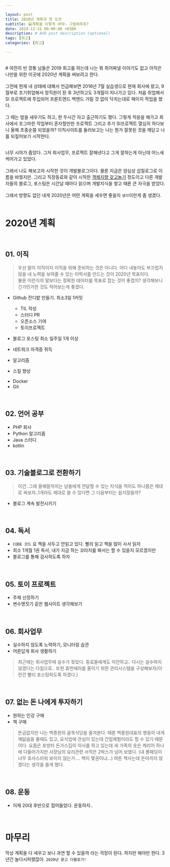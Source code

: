 ```yaml
---

layout: post
title: 2020년 계획과 첫 도전
subtitle: 😁계획을 이렇게 싸악~ 그럴싸하쥬?
date: 2019-12-31 00:00:00 +0300
description: # Add post description (optional)
tags: [회고]
categories: [회고]

---
```

<br>
# 여전히 빈 깡통
남들은 2019 회고를 하는데 나는 뭐 쥐어짜낼 이야기도 없고 아직은 나만을 위한 이곳에 2020년 계획을 써보려고 한다.<br><br>
그전에 현재 내 상태에 대해서 언급해보면 2016년 7월 실습생으로 현재 회사에 왔고, 9월부로 조기취업해서 정직원이 된 후 3년하고도 3개월이 지나가고 있다. 처음 취업해서 SI 프로젝트에 투입되어 프론트엔드 백엔드 가릴 것 없이 닥치는대로 페이지 작업을 했다.<br><br>
그 때는 밤을 새우기도 하고, 한 두시간 자고 출근하기도 했다. 그렇게 적응을 해가고 회사에서 조그마한 작업부터 혼자할만한 프로젝트 그리고 추가 SI프로젝트 열심히 하다보니 올해 초중순쯤 되었을까? 이직사이트를 둘러보고는 나는 뭔가 잘못된 것을 깨닫고 나를 되짚어보기 시작한다.<br><br>

너무 시야가 좁았다. 그저 회사업무, 프로젝트 잘해낸다고 그게 잘하는게 아닌데 어느새 썩어가고 있었다.<br><br>
그래서 나도 해보고자 시작한 것이 개발블로그이다. 물론 지금은 양심상 삽질로그로 이름을 바꿨지만. 그리고 직장동료와 같이 시작한 [객체지향 갖고놀기](https://github.com/PAPION93/Object-Oriented) 정도이고 다른 개발자들의 블로그, 포스팅은 시간날 때마다 읽으며 개발지식을 쌓고 때론 큰 자극을 받았다.<br><br>
그래서 방향도 없던 내게 2020년은 어떤 계획을 세우면 좋을지 `생각`이란게 좀 생겼다.<br><br>

# 2020년 계획<br><br>
## 01. 이직
> 우선 말이 이직이지 이직을 위해 준비하는 것은 아니다. 어디 내놓아도 부끄럽지 않을 내 노력을 보여줄 수 있는 이력서를 만드는 것이 2020년 목표이다.<br>
물론 이런식의 말보다는 정확한 데이터를 목표로 잡는 것이 좋겠지? 생각해보니 긴가민가한 것도 적어보는게 좋겠다.

* Github 잔디밭 만들기. 최소3일 1커밋
  - TIL 작성
  - 스터디 PR
  - 오픈소스 기여
  - 토이프로젝트

* 블로그 포스팅 최소 일주일 1개 이상
* 네트워크 자격증 취득
* 알고리즘
* 스킬 향상
 - Docker
 - Git
<br>

## 02. 언어 공부
- PHP 회사
- Python 알고리즘
- Java 스터디
- kotlin
<br>

## 03. 기술블로그로 전환하기
> 이건..그래 올해말까지는 남들에게 전달할 수 있는 지식을 적어도 하나쯤은 제대로 써보자..1개라도 제대로 쓸 수 있다면 그 다음부터는 쉽지않을까?

- 블로그 계속 발전시키기
<br>

## 04. 독서
- `CODE 코드` 요 책을 사두고 안읽고 있다. 빨리 읽고 책을 많이 사서 읽자
- 최소 1개월 1권 독서, 내가 지금 하는 꼬라지를 봐서는 할 수 있을지 모르겠지만
- 블로그를 통해 검사하도록 하자
<br>

## 05. 토이 프로젝트
- 주제 선정하기
- 변수명짓기 같은 웹사이트 생각해보기
<br>

## 06. 회사업무
- 실수하지 않도록 노력하기, 모니터링 습관
- 어른답게 회사 생활하기
> 최근에는 회사업무에 실수가 잦았다. 동료들에게도 미안하고.. 다시는 실수하지 않겠다는 다짐으로.. 또한 휴먼에러를 줄이기 위한 관리시스템을 구상해보자(이런건 빨리 포스팅하도록 하겠다.)
<br>

## 07. 없는 돈 나에게 투자하기
- 원하는 인강 구매
- 책 구매
> 뜬금없지만 나는 백종원의 골목식당을 즐겨본다. 때론 백종원대표의 행동이 내게 꺠닳음을 줄때도 있고, 요식업에 관심이 있는데 간접체험이라도 할 수 있기 때문이다. 요즘은 포방터 돈가스집이 이사를 하고 있는데 세 가족의 옷은 캐리어 하나에 다들어가지만 사장님의 요리관련 서적은 2박스가 넘어 보였다. (내 롱패딩이 너무 호사스러워 보이지 않는가.... 책이 몇권이냐...) 여튼 책사는데 돈아끼지 않겠다는 생각을 들게 했다.
<br>

## 08. 운동
- 이제 20대 후반으로 접어들었다. 운동하자..
<br>

# 마무리
막상 계획을 다 세우고 보니 과연 할 수 있을까 라는 걱정이 된다. 하지만 해야만 한다. 3년간 놀다시피했잖아. `2020년 묻고 더블로가!`

